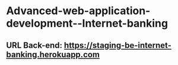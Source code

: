 # Advanced-web-application-development--Internet-banking
## URL Back-end: https://staging-be-internet-banking.herokuapp.com

